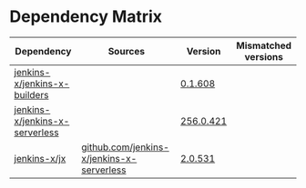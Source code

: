 # Dependency Matrix

Dependency | Sources | Version | Mismatched versions
---------- | ------- | ------- | -------------------
[jenkins-x/jenkins-x-builders](https://github.com/jenkins-x/jenkins-x-builders) |  | [0.1.608]() | 
[jenkins-x/jenkins-x-serverless](https://github.com/jenkins-x/jenkins-x-serverless) |  | [256.0.421](https://github.com/jenkins-x/jenkins-x-serverless/releases/tag/v256.0.421) | 
[jenkins-x/jx](https://github.com/jenkins-x/jx) | [github.com/jenkins-x/jenkins-x-serverless](https://github.com/jenkins-x/jenkins-x-serverless) | [2.0.531](https://github.com/jenkins-x/jx/releases/tag/v2.0.531) | 
